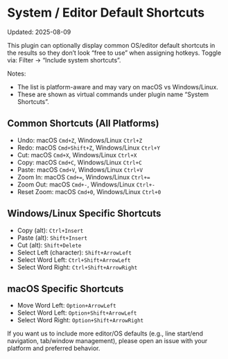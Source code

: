 # System / Editor Default Shortcuts

Updated: 2025-08-09

This plugin can optionally display common OS/editor default shortcuts in the results so they don’t look “free to use” when assigning hotkeys. Toggle via: Filter → “Include system shortcuts”.

Notes:

- The list is platform-aware and may vary on macOS vs Windows/Linux.
- These are shown as virtual commands under plugin name “System Shortcuts”.

## Common Shortcuts (All Platforms)

- Undo: macOS `Cmd+Z`, Windows/Linux `Ctrl+Z`
- Redo: macOS `Cmd+Shift+Z`, Windows/Linux `Ctrl+Y`
- Cut: macOS `Cmd+X`, Windows/Linux `Ctrl+X`
- Copy: macOS `Cmd+C`, Windows/Linux `Ctrl+C`
- Paste: macOS `Cmd+V`, Windows/Linux `Ctrl+V`
- Zoom In: macOS `Cmd+=`, Windows/Linux `Ctrl+=`
- Zoom Out: macOS `Cmd+-`, Windows/Linux `Ctrl+-`
- Reset Zoom: macOS `Cmd+0`, Windows/Linux `Ctrl+0`

## Windows/Linux Specific Shortcuts

- Copy (alt): `Ctrl+Insert`
- Paste (alt): `Shift+Insert`
- Cut (alt): `Shift+Delete`
- Select Left (character): `Shift+ArrowLeft`
- Select Word Left: `Ctrl+Shift+ArrowLeft`
- Select Word Right: `Ctrl+Shift+ArrowRight`

## macOS Specific Shortcuts

- Move Word Left: `Option+ArrowLeft`
- Select Word Left: `Option+Shift+ArrowLeft`
- Select Word Right: `Option+Shift+ArrowRight`

If you want us to include more editor/OS defaults (e.g., line start/end navigation, tab/window management), please open an issue with your platform and preferred behavior.
